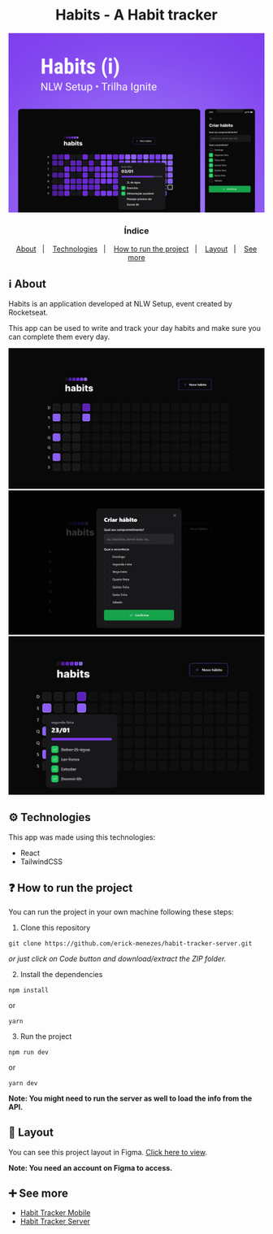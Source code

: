 <h1 align="center">Habits - A Habit tracker</h1>

<img src=".github/habit-tracker-cover.png" alt="Habit Tracker Cover" />

<h3 align="center">Índice</h3>

<p align="center">
  <a href="#ℹ-about">About</a>&nbsp;&nbsp;&nbsp;|&nbsp;&nbsp;&nbsp;
  <a href="#-technologies">Technologies</a>&nbsp;&nbsp;&nbsp;|&nbsp;&nbsp;&nbsp;
  <a href="#-how-to-run-the-project">How to run the project</a>&nbsp;&nbsp;&nbsp;|&nbsp;&nbsp;&nbsp;
  <a href="#-layout">Layout</a>&nbsp;&nbsp;&nbsp;|&nbsp;&nbsp;&nbsp;
  <a href="#-see-more">See more</a>
</p>

## ℹ About

<p>Habits is an application developed at NLW Setup, event created by Rocketseat.</p>

<p>This app can be used to write and track your day habits and make sure you can complete them every day.</p>

<img src=".github/calendar.png" alt="Image of a calendar with habits filled in some weekdays." />

<img src=".github/habit-creation.png" alt="Image of the form used to create a habit." />

<img src=".github/habits-preview.png" alt="Image of the Popover that appears showing your habits when selecting a day on calendar." />

## ⚙ Technologies

<p>This app was made using this technologies:</p>

- React
- TailwindCSS

## ❓ How to run the project

You can run the project in your own machine following these steps:

1. Clone this repository

```
git clone https://github.com/erick-menezes/habit-tracker-server.git
```

*or just click on Code button and download/extract the ZIP folder.*

2. Install the dependencies

```
npm install
```

or

```
yarn
```

3. Run the project

```
npm run dev
```

or

```
yarn dev
```

**Note: You might need to run the server as well to load the info from the API.**

## 🎨 Layout

You can see this project layout in Figma. [Click here to view](https://www.figma.com/community/file/1195327109778210238).

**Note: You need an account on Figma to access.**

## ➕ See more

- [Habit Tracker Mobile](https://github.com/erick-menezes/habit-tracker-mobile)
- [Habit Tracker Server](https://github.com/erick-menezes/habit-tracker-server)
